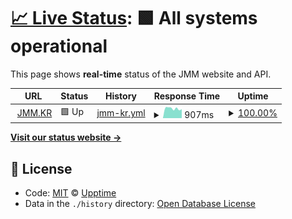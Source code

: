 # [📈 Live Status](https://status.jmm.kr): <!--live status--> **🟩 All systems operational**

This page shows **real-time** status of the JMM website and API.

<!--start: status pages-->
<!-- This summary is generated by Upptime (https://github.com/upptime/upptime) -->
<!-- Do not edit this manually, your changes will be overwritten -->
<!-- prettier-ignore -->
| URL | Status | History | Response Time | Uptime |
| --- | ------ | ------- | ------------- | ------ |
| <img alt="" src="https://icons.duckduckgo.com/ip3/jmm.kr.ico" height="13"> [JMM.KR](https://jmm.kr) | 🟩 Up | [jmm-kr.yml](https://github.com/gwanryo/upptime/commits/HEAD/history/jmm-kr.yml) | <details><summary><img alt="Response time graph" src="./graphs/jmm-kr/response-time-week.png" height="20"> 907ms</summary><br><a href="https://status.jmm.kr/history/jmm-kr"><img alt="Response time 902" src="https://img.shields.io/endpoint?url=https%3A%2F%2Fraw.githubusercontent.com%2Fgwanryo%2Fupptime%2FHEAD%2Fapi%2Fjmm-kr%2Fresponse-time.json"></a><br><a href="https://status.jmm.kr/history/jmm-kr"><img alt="24-hour response time 847" src="https://img.shields.io/endpoint?url=https%3A%2F%2Fraw.githubusercontent.com%2Fgwanryo%2Fupptime%2FHEAD%2Fapi%2Fjmm-kr%2Fresponse-time-day.json"></a><br><a href="https://status.jmm.kr/history/jmm-kr"><img alt="7-day response time 907" src="https://img.shields.io/endpoint?url=https%3A%2F%2Fraw.githubusercontent.com%2Fgwanryo%2Fupptime%2FHEAD%2Fapi%2Fjmm-kr%2Fresponse-time-week.json"></a><br><a href="https://status.jmm.kr/history/jmm-kr"><img alt="30-day response time 908" src="https://img.shields.io/endpoint?url=https%3A%2F%2Fraw.githubusercontent.com%2Fgwanryo%2Fupptime%2FHEAD%2Fapi%2Fjmm-kr%2Fresponse-time-month.json"></a><br><a href="https://status.jmm.kr/history/jmm-kr"><img alt="1-year response time 902" src="https://img.shields.io/endpoint?url=https%3A%2F%2Fraw.githubusercontent.com%2Fgwanryo%2Fupptime%2FHEAD%2Fapi%2Fjmm-kr%2Fresponse-time-year.json"></a></details> | <details><summary><a href="https://status.jmm.kr/history/jmm-kr">100.00%</a></summary><a href="https://status.jmm.kr/history/jmm-kr"><img alt="All-time uptime 98.02%" src="https://img.shields.io/endpoint?url=https%3A%2F%2Fraw.githubusercontent.com%2Fgwanryo%2Fupptime%2FHEAD%2Fapi%2Fjmm-kr%2Fuptime.json"></a><br><a href="https://status.jmm.kr/history/jmm-kr"><img alt="24-hour uptime 100.00%" src="https://img.shields.io/endpoint?url=https%3A%2F%2Fraw.githubusercontent.com%2Fgwanryo%2Fupptime%2FHEAD%2Fapi%2Fjmm-kr%2Fuptime-day.json"></a><br><a href="https://status.jmm.kr/history/jmm-kr"><img alt="7-day uptime 100.00%" src="https://img.shields.io/endpoint?url=https%3A%2F%2Fraw.githubusercontent.com%2Fgwanryo%2Fupptime%2FHEAD%2Fapi%2Fjmm-kr%2Fuptime-week.json"></a><br><a href="https://status.jmm.kr/history/jmm-kr"><img alt="30-day uptime 100.00%" src="https://img.shields.io/endpoint?url=https%3A%2F%2Fraw.githubusercontent.com%2Fgwanryo%2Fupptime%2FHEAD%2Fapi%2Fjmm-kr%2Fuptime-month.json"></a><br><a href="https://status.jmm.kr/history/jmm-kr"><img alt="1-year uptime 99.72%" src="https://img.shields.io/endpoint?url=https%3A%2F%2Fraw.githubusercontent.com%2Fgwanryo%2Fupptime%2FHEAD%2Fapi%2Fjmm-kr%2Fuptime-year.json"></a></details>

<!--end: status pages-->

[**Visit our status website →**](https://status.jmm.kr)

## 📄 License

- Code: [MIT](./LICENSE) © [Upptime](https://upptime.js.org)
- Data in the `./history` directory: [Open Database License](https://opendatacommons.org/licenses/odbl/1-0/)
